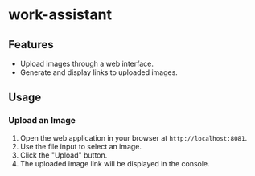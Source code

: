 # work-assistant

## Features
- Upload images through a web interface.
- Generate and display links to uploaded images.

## Usage
### Upload an Image

1. Open the web application in your browser at `http://localhost:8081`.
2. Use the file input to select an image.
3. Click the "Upload" button.
4. The uploaded image link will be displayed in the console.